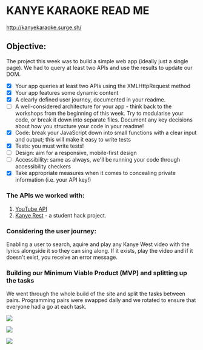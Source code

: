 # KANYE KARAOKE READ ME
http://kanyekaraoke.surge.sh/
## Objective:

The project this week was to build a simple web app (ideally just a single page). We had to query at least two APIs and use the results to update our DOM.

- [x] Your app queries at least two APIs using the XMLHttpRequest method
- [x] Your app features some dynamic content
- [x] A clearly defined user journey, documented in your readme.
- [ ] A well-considered architecture for your app - think back to the workshops from the beginning of this week. Try to modularise your code, or break it down into separate files. Document any key decisions about how you structure your code in your readme!
- [x] Code: break your JavaScript down into small functions with a clear input and output; this will make it easy to write tests
- [x] Tests: you must write tests!
- [ ] Design: aim for a responsive, mobile-first design
- [ ] Accessibility: same as always, we'll be running your code through accessibility checkers
- [x] Take appropriate measures when it comes to concealing private information (i.e. your API key!)

### The APIs we worked with:
1. [YouTube API](https://developers.google.com/youtube/)
2.  [Kanye Rest](http://www.kanyerest.xyz/) - a student hack project.

### Considering the user journey:
Enabling a user to search, aquire and play any Kanye West video with the lyrics alongside it so they can sing along. If it exists, play the video and if it doesn't exist, you receive an error message.

### Building our Minimum Viable Product (MVP) and splitting up the tasks
We went through the whole build of the site and split the tasks between pairs. Programming pairs were swapped daily and we rotated to ensure that everyone had a go at each task.

![](https://i.imgur.com/Tp6AGBk.jpg)

![](https://i.imgur.com/GkMU7Ub.jpg)

![](https://images/kanyeteam.jpg)
